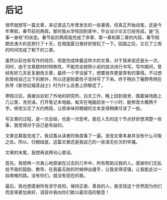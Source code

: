 # 后记

很早就想写一篇文章，来记录这几年里发生的一些事情，但真正开始动笔，还是今年寒假，春节前的两周。那时我从学校回到家中，毕业设计论文已经完成，是“无事一身轻”的状态。春节前的两周我完成了序章、第一章和第二章的内容。春节假期去澳大利亚旅行了十天，在南国夏日里好好放松了一下。回国之后，又花了三周的时间完成了剩下的三章。

虽然以前也有写作的经历，但是完成体量这样大的文章，对于我来说还是头一次。同时，由于文章题材的特殊性，不能完全按照小说的技法进行书写。写作期间，曾经有好几天反复删改文章，最终一个字没留下，想要放弃更是常有的事情。不过想到曾经自己立下的期许，所以还是耐着性子坚持写了下来。终于明白了庵野秀明在执导《新世纪福音战士》时为什么会患上抑郁症了。

寒假过后，我被派驻到了外地的研究所。白天工作，晚上回到宿舍，围着操场跑上几公里，洗完澡，打开笔记本电脑，每天在电脑前坐一个小时，能修改大概两千字。修改又花了大约两周，让原来味同嚼蜡的文本变得稍微可读了一些。

写文章的过程，是一次总结，也是一次思考。能在人生的这个节点好好想清楚一些事，我觉得对于自己是有益的。

文章总算是完成了。我试着从读者的角度看了一遍，发现文章本身并没有什么可取之处。所以，归根结底，这篇文章还是我自己的一些语无伦次的牢骚。

文章的末尾，我想再说两句心里话。

首先，我想再一次衷心地感谢在过去的几年中，所有帮助过我的人。感谢你们无私给予我的鼓励、教导，在我最无助的时候伸出援手，让我变得坚强，让我能走过一段艰难的路。没有你们，就没有现在的我。

最后，我也想感谢所有坚守良知，保持正直、善良的人。我坚信这个世界因为你们而变得更加美好，请容许我向你们致以最崇高的敬意！
